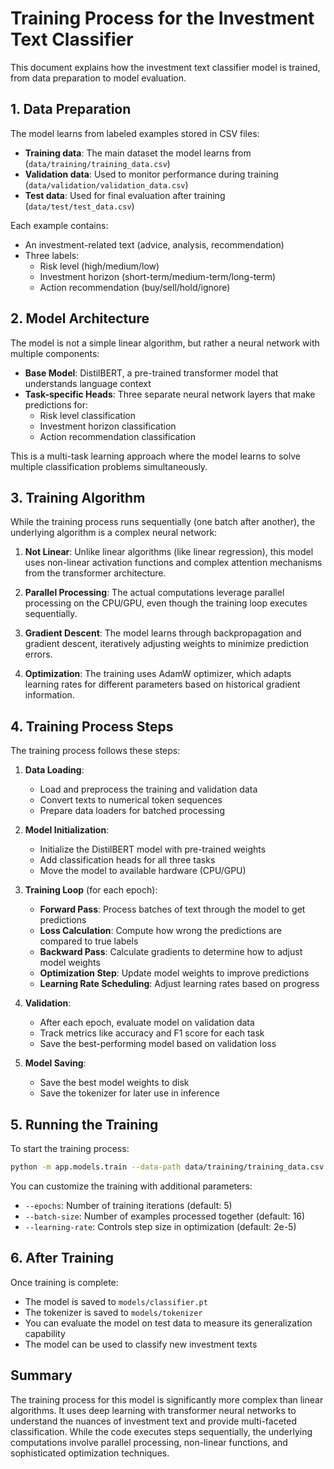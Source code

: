 # Training Process for the Investment Text Classifier

This document explains how the investment text classifier model is trained, from data preparation to model evaluation.

## 1. Data Preparation

The model learns from labeled examples stored in CSV files:

- **Training data**: The main dataset the model learns from (`data/training/training_data.csv`)
- **Validation data**: Used to monitor performance during training (`data/validation/validation_data.csv`)
- **Test data**: Used for final evaluation after training (`data/test/test_data.csv`)

Each example contains:

- An investment-related text (advice, analysis, recommendation)
- Three labels:
  - Risk level (high/medium/low)
  - Investment horizon (short-term/medium-term/long-term)
  - Action recommendation (buy/sell/hold/ignore)

## 2. Model Architecture

The model is not a simple linear algorithm, but rather a neural network with multiple components:

- **Base Model**: DistilBERT, a pre-trained transformer model that understands language context
- **Task-specific Heads**: Three separate neural network layers that make predictions for:
  - Risk level classification
  - Investment horizon classification
  - Action recommendation classification

This is a multi-task learning approach where the model learns to solve multiple classification problems simultaneously.

## 3. Training Algorithm

While the training process runs sequentially (one batch after another), the underlying algorithm is a complex neural network:

1. **Not Linear**: Unlike linear algorithms (like linear regression), this model uses non-linear activation functions and complex attention mechanisms from the transformer architecture.

2. **Parallel Processing**: The actual computations leverage parallel processing on the CPU/GPU, even though the training loop executes sequentially.

3. **Gradient Descent**: The model learns through backpropagation and gradient descent, iteratively adjusting weights to minimize prediction errors.

4. **Optimization**: The training uses AdamW optimizer, which adapts learning rates for different parameters based on historical gradient information.

## 4. Training Process Steps

The training process follows these steps:

1. **Data Loading**:

   - Load and preprocess the training and validation data
   - Convert texts to numerical token sequences
   - Prepare data loaders for batched processing

2. **Model Initialization**:

   - Initialize the DistilBERT model with pre-trained weights
   - Add classification heads for all three tasks
   - Move the model to available hardware (CPU/GPU)

3. **Training Loop** (for each epoch):

   - **Forward Pass**: Process batches of text through the model to get predictions
   - **Loss Calculation**: Compute how wrong the predictions are compared to true labels
   - **Backward Pass**: Calculate gradients to determine how to adjust model weights
   - **Optimization Step**: Update model weights to improve predictions
   - **Learning Rate Scheduling**: Adjust learning rates based on progress

4. **Validation**:

   - After each epoch, evaluate model on validation data
   - Track metrics like accuracy and F1 score for each task
   - Save the best-performing model based on validation loss

5. **Model Saving**:
   - Save the best model weights to disk
   - Save the tokenizer for later use in inference

## 5. Running the Training

To start the training process:

```bash
python -m app.models.train --data-path data/training/training_data.csv --validation-path data/validation/validation_data.csv
```

You can customize the training with additional parameters:

- `--epochs`: Number of training iterations (default: 5)
- `--batch-size`: Number of examples processed together (default: 16)
- `--learning-rate`: Controls step size in optimization (default: 2e-5)

## 6. After Training

Once training is complete:

- The model is saved to `models/classifier.pt`
- The tokenizer is saved to `models/tokenizer`
- You can evaluate the model on test data to measure its generalization capability
- The model can be used to classify new investment texts

## Summary

The training process for this model is significantly more complex than linear algorithms. It uses deep learning with transformer neural networks to understand the nuances of investment text and provide multi-faceted classification. While the code executes steps sequentially, the underlying computations involve parallel processing, non-linear functions, and sophisticated optimization techniques.
